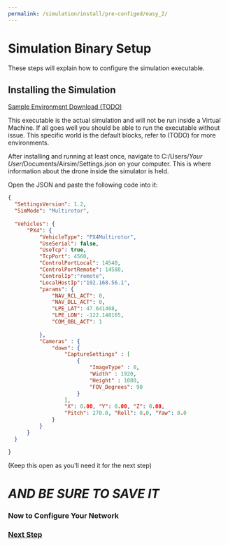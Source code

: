 ```yaml
---
permalink: /simulation/install/pre-configed/easy_2/
---
```


# Simulation Binary Setup

These steps will explain how to configure the simulation executable.

## Installing the Simulation

[Sample Environment Download (TODO)](localhost:3000) 

This executable is the actual simulation and will not be run inside a Virtual Machine. If all goes well you should be able to run the executable without issue. This specific world is the default blocks, refer to (TODO) for more environments. 

After installing and running at least once, navigate to C:/Users/*Your User*/Documents/Airsim/Settings.json on your computer. This is where information about the drone inside the simulator is held. 

Open the JSON and paste the following code into it:
```json
{
  "SettingsVersion": 1.2,
  "SimMode": "Multirotor",
  
  "Vehicles": {
      "PX4": {
          "VehicleType": "PX4Multirotor",
          "UseSerial": false,
          "UseTcp": true,
          "TcpPort": 4560,
          "ControlPortLocal": 14540,
          "ControlPortRemote": 14580,
          "ControlIp":"remote",
          "LocalHostIp":"192.168.56.1",
          "params": {
              "NAV_RCL_ACT": 0,
              "NAV_DLL_ACT": 0,
              "LPE_LAT": 47.641468,
              "LPE_LON": -122.140165,
              "COM_OBL_ACT": 1
              
          },
          "Cameras" : {
              "down": {
                  "CaptureSettings" : [
                      {
                          "ImageType" : 0,
                          "Width" : 1920,
                          "Height" : 1080,
                          "FOV_Degrees": 90
                      }
                  ],
                  "X": 0.00, "Y": 0.00, "Z": 0.00,
                  "Pitch": 270.0, "Roll": 0.0, "Yaw": 0.0
              }
          }
      }
  }

}
```

(Keep this open as you'll need it for the next step)

# *AND BE SURE TO SAVE IT*

### Now to Configure Your Network
### [Next Step](docs/simulation/install/pre-configed/easy_3/)
